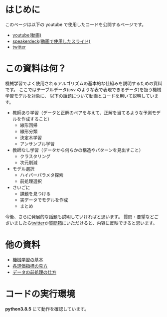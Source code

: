 # はじめに

このページは以下の youtube で使用したコードを公開するページです。

- [youtube(動画)](http://www.youtube.com/channel/UCFy3VBvZBeE9bN0F2sxF8rg?sub_confirmation=1)
- [speakerdeck(動画で使用したスライド)](https://speakerdeck.com/k_study)
- [twitter](https://twitter.com/ks_study_ml)

# この資料は何？

機械学習でよく使用されるアルゴリズムの基本的な仕組みを説明するための資料です。
ここではテーブルデータ(csv のような表で表現できるデータ)を扱う機械学習モデルを対象に、
以下の話題について動画とコードを用いて説明しています。

- 教師あり学習（データと正解のペアを与えて、正解を当てるような予測モデルを作成すること）
  - 線形回帰
  - 線形分類
  - 決定木学習
  - アンサンブル学習
- 教師なし学習（データから何らかの構造やパターンを見出すこと）
  - クラスタリング
  - 次元削減
- モデル選択
  - ハイパーパラメタ探索
  - 前処理選択
- さいごに
  - 課題を見つける
  - 実データでモデルを作成
  - まとめ

今後、さらに発展的な話題も説明していければと思います。
質問・要望などございましたら[twitter](https://twitter.com/ks_study_ml)か[質問箱](https://marshmallow-qa.com/ks_study_ml)にいただけると、内容に反映できると思います。

# 他の資料

- [機械学習の基本](https://k-datamining.github.io/dm-book/intro.html)
- [各評価指標の見方](https://k-datamining.github.io/dm-book-metrics/intro.html)
- [データの前処理の仕方](https://k-datamining.github.io/dm-book-prep/intro.html)

# コードの実行環境

**python3.8.5** にて動作を確認しています。
